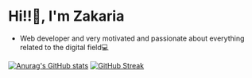  <h1> Hi!!👋, I'm Zakaria </h1>
<ul>
<li>Web developer and very motivated and passionate about everything related to the digital field💻</li>
</ul>



[![Anurag's GitHub stats](https://github-readme-stats.vercel.app/api?username=BARI-Zakaria&show_icons=true?&theme=#800080)](https://github.com/anuraghazra/github-readme-stats)
[![GitHub Streak](https://github-readme-streak-stats.herokuapp.com/?user=BARI-Zakaria&theme=#800080)](https://git.io/streak-stats)
<!-- <h5>Technologies</h5>
<img src="![Google Assistant](https://img.shields.io/badge/google%20assistant-4285F4?style=for-the-badge&logo=google%20assistant&logoColor=white)"> -->

 
<!--
